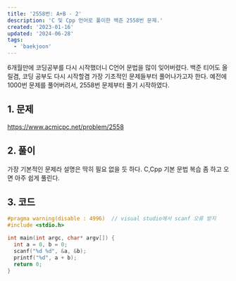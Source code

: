 ```yaml
---
title: '2558번: A+B - 2'
description: 'C 및 Cpp 언어로 풀이한 백준 2558번 문제.'
created: '2023-01-16'
updated: '2024-06-28'
tags:
  - 'baekjoon'
---
```


6개월만에 코딩공부를 다시 시작했더니 C언어 문법을 많이 잊어버렸다. 백준 티어도 올릴겸, 코딩 공부도 다시 시작할겸 가장 기초적인 문제들부터 풀어나가고자 한다. 예전에 1000번 문제를 풀어버려서, 2558번 문제부터 풀기 시작하였다.

## 1. 문제

<https://www.acmicpc.net/problem/2558>

## 2. 풀이

가장 기본적인 문제라 설명은 딱히 필요 없을 듯 하다. C,Cpp 기본 문법 복습 좀 하고 오면 아주 쉽게 풀린다.

## 3. 코드

```cpp
#pragma warning(disable : 4996)  // visual studio에서 scanf 오류 방지
#include <stdio.h>

int main(int argc, char* argv[]) {
  int a = 0, b = 0;
  scanf("%d %d", &a, &b);
  printf("%d", a + b);
  return 0;
}
```
